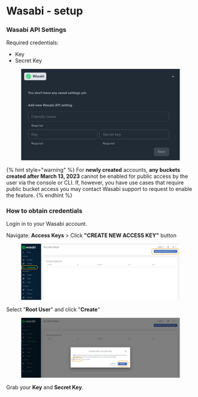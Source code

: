 # Wasabi - setup

### Wasabi API Settings

Required credentials:

* Key
* Secret Key

<figure><img src="../../../.gitbook/assets/Wasabi.jpg" alt=""><figcaption></figcaption></figure>

{% hint style="warning" %}
For **newly created** accounts, **any buckets created after March 13, 2023** cannot be enabled for public access by the user via the console or CLI. If, however, you have use cases that require public bucket access you may contact Wasabi support to request to enable the feature.
{% endhint %}

### How to obtain credentials

Login in to your Wasabi account.

Navigate: **Access Keys** > Click **"CREATE NEW ACCESS KEY"** button

<figure><img src="../../../.gitbook/assets/Wasabi 1.jpg" alt=""><figcaption></figcaption></figure>

Select "**Root User**" and click "**Create**"

<figure><img src="../../../.gitbook/assets/Wasabi 2.jpg" alt=""><figcaption></figcaption></figure>

Grab your **Key** and **Secret Key**.
